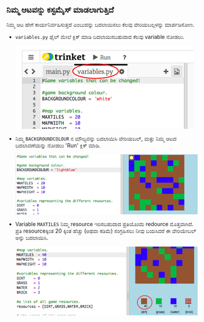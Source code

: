 ## ನಿಮ್ಮ ಆಟವನ್ನು ಕಸ್ಟಮೈಸ್ ಮಾಡಲಾಗುತ್ತಿದೆ

ನಿಮ್ಮ ಆಟ ಹೇಗೆ ಕಾರ್ಯನಿರ್ವಹಿಸುತ್ತದೆ ಎಂಬುದನ್ನು ಬದಲಾಯಿಸಲು ಕೆಲವು ವೇರಿಯಬಲ್ಗಳನ್ನು ಮಾರ್ಪಡಿಸೋಣ.

+ `variables.py` ಫೈಲ್ ಮೇಲೆ ಕ್ಲಿಕ್ ಮಾಡಿ ಬದಲಾಯಿಸಬಹುದಾದ ಕೆಲವು variable ನೋಡಲು.
    
    ![ಸ್ಕ್ರೀನ್‍ಶಾಟ್](images/craft-variables.png)

+ ನಿಮ್ಮ `BACKGROUNDCOLOUR` ನ ಮೌಲ್ಯವನ್ನು ಬದಲಾಯಿಸಿ ವೇರಿಯಬಲ್, ಮತ್ತು ನಿಮ್ಮ ಆಟದ ಬದಲಾವಣೆಯನ್ನು ನೋಡಲು 'Run' ಕ್ಲಿಕ್ ಮಾಡಿ.
    
    ![ಸ್ಕ್ರೀನ್‍ಶಾಟ್](images/craft-background.png)

+ Variable `MAXTILES` ನಿಮ್ಮ resource ಇರಿಸಬಹುದಾದ ಪ್ರತಿಯೊಂದು redource ಮೊತ್ತವಾಗಿದೆ. ಪ್ರತಿ resourceಕ್ಕಿಂತ 20 ಕ್ಕಿಂತ ಹೆಚ್ಚು (ಅಥವಾ ಕಡಿಮೆ) ಸಂಗ್ರಹಿಸಲು ನೀವು ಬಯಸಿದರೆ ಈ ವೇರಿಯೇಬಲ್ ಅನ್ನು ಬದಲಾಯಿಸಿ.
    
    ![ಸ್ಕ್ರೀನ್‍ಶಾಟ್](images/craft-maxtiles.png)